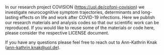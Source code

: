 In our research project COVISION (https://uol.de/cofoni-covision) we investigate neurocognitive symptom trajectories, determinants and long-lasting effects on life and work after COVID-19 infections.
Here we publish our research materials and analysis codes so that our scientific work can be reproduced. If you would like to reuse some of the materials or code here, please consider the respective LICENSE document.

If you have any questions please feel free to reach out to Ann-Kathrin Knak (ann-kathrin.knak@uol.de).
